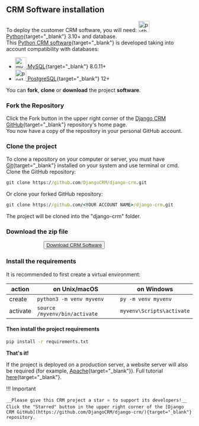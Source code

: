 ## CRM Software installation

To deploy the customer CRM software, you will need: [<img src="../icons/python-logo.svg" alt="python logo" width="30" height="30"> Python](https://www.python.org/){target="_blank"} 3.10+ and database.  
This [Python CRM software](https://github.com/DjangoCRM/django-crm/){target="_blank"} is developed taking into account compatibility with databases:

- [<img src="../icons/mysql_logo.svg" alt="mysql logo" width="30" height="30"> MySQL](https://www.mysql.com/){target="_blank"} 8.0.11+
- [<img src="../icons/postgresql_logo.svg" alt="postgresql logo" width="30" height="30"> PostgreSQL](https://www.postgresql.org){target="_blank"} 12+

You can __fork__, __clone__ or __download__ the project __software__.

### Fork the Repository

Click the Fork button in the upper right corner of the [Django CRM GitHub](https://github.com/DjangoCRM/django-crm/){target="_blank"} repository's home page.  
You now have a copy of the repository in your personal GitHub account.

### Clone the project

To clone a repository on your computer or server, you must have [Git](https://git-scm.com/downloads){target="_blank"} installed on your system and use terminal or cmd.  
Clone the GitHub repository:

```cmd
git clone https://github.com/DjangoCRM/django-crm.git
```

Or clone your forked GitHub repository:

```cmd
git clone https://github.com/<YOUR ACCOUNT NAME>/django-crm.git
```

The project will be cloned into the "django-crm" folder.

### Download the zip file

<button type="button"  style="margin-left: 20%">[Download CRM Software](https://github.com/DjangoCRM/django-crm/archive/refs/heads/main.zip)</button>


### Install the requirements

It is recommended to first create a virtual environment:

| action   | on Unix/macOS                 | on Windows                |
|----------|-------------------------------|---------------------------|
| create   | `python3 -m venv myvenv`      | `py -m venv myvenv`       |
| activate | `source /myvenv/bin/activate` | `myvenv\Scripts\activate` |

#### Then install the project requirements

```cmd
pip install -r requirements.txt
```

__That's it!__

If the project is deployed on a production server, a website server will also be required
(for example, [Apache](https://httpd.apache.org/){target="_blank"}). Full tutorial [here](https://docs.djangoproject.com/en/dev/topics/install/){target="_blank"}.

!!! Important

    __Please give this CRM project a star ⭐️ to support its developers!__  
    Click the "Starred" button in the upper right corner of the [Django CRM GitHub](https://github.com/DjangoCRM/django-crm/){target="_blank"} repository.  

